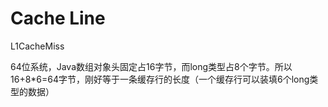 # Cache Line

L1CacheMiss

64位系统，Java数组对象头固定占16字节，而long类型占8个字节。所以16+8*6=64字节，刚好等于一条缓存行的长度（一个缓存行可以装填6个long类型的数据）
